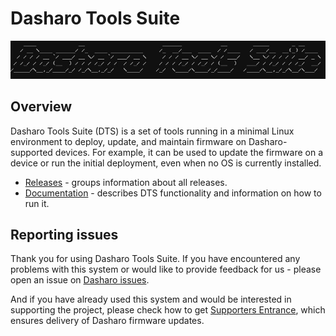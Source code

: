 # Dasharo Tools Suite

![](./images/dts-logo.png)

## Overview

Dasharo Tools Suite (DTS) is a set of tools running in a minimal Linux
environment to deploy, update, and maintain firmware on Dasharo-supported
devices. For example, it can be used to update the firmware on a device or run
the initial deployment, even when no OS is currently installed.

* [Releases](releases.md) - groups information about all releases.
* [Documentation](documentation.md) - describes DTS functionality and
    information on how to run it.

## Reporting issues

Thank you for using Dasharo Tools Suite. If you have encountered any problems
with this system or would like to provide feedback for us - please open an issue
on [Dasharo
issues](https://github.com/Dasharo/dasharo-issues/issues?q=is%3Aopen+is%3Aissue+label%3ADasharoToolsSuite).

And if you have already used this system and would be interested in supporting
the project, please check how to get [Supporters
Entrance](../../osf-trivia-list/dts/#what-is-dasharo-tools-suite-supporters-entrance),
which ensures delivery of Dasharo firmware updates.
